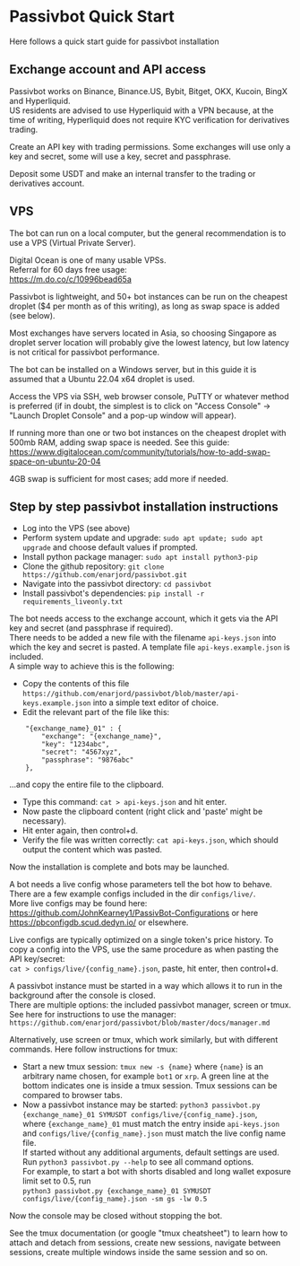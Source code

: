# Passivbot Quick Start

Here follows a quick start guide for passivbot installation

## Exchange account and API access

Passivbot works on Binance, Binance.US, Bybit, Bitget, OKX, Kucoin, BingX and Hyperliquid.  
US residents are advised to use Hyperliquid with a VPN because, at the time of writing, Hyperliquid does not require KYC verification for derivatives trading.

Create an API key with trading permissions. Some exchanges will use only a key and secret, some will use a key, secret and passphrase.  

Deposit some USDT and make an internal transfer to the trading or derivatives account.

## VPS

The bot can run on a local computer, but the general recommendation is to use a VPS (Virtual Private Server).  

Digital Ocean is one of many usable VPSs.  
Referral for 60 days free usage:  
https://m.do.co/c/10996bead65a  

Passivbot is lightweight, and 50+ bot instances can be run on the cheapest droplet ($4 per month as of this writing), as long as swap space is added (see below).  

Most exchanges have servers located in Asia, so choosing Singapore as droplet server location will probably give the lowest latency, but low latency is not critical for passivbot performance.

The bot can be installed on a Windows server, but in this guide it is assumed that a Ubuntu 22.04 x64 droplet is used.  

Access the VPS via SSH, web browser console, PuTTY or whatever method is preferred (if in doubt, the simplest is to click on "Access Console" -> "Launch Droplet Console" and a pop-up window will appear).

If running more than one or two bot instances on the cheapest droplet with 500mb RAM, adding swap space is needed. See this guide:  
https://www.digitalocean.com/community/tutorials/how-to-add-swap-space-on-ubuntu-20-04  

4GB swap is sufficient for most cases; add more if needed.  

## Step by step passivbot installation instructions

* Log into the VPS (see above)
* Perform system update and upgrade: `sudo apt update; sudo apt upgrade` and choose default values if prompted.
* Install python package manager: `sudo apt install python3-pip`
* Clone the github repository: `git clone https://github.com/enarjord/passivbot.git`
* Navigate into the passivbot directory: `cd passivbot`
* Install passivbot's dependencies: `pip install -r requirements_liveonly.txt`

The bot needs access to the exchange account, which it gets via the API key and secret (and passphrase if required).  
There needs to be added a new file with the filename `api-keys.json` into which the key and secret is pasted. A template file `api-keys.example.json` is included.  
A simple way to achieve this is the following:
* Copy the contents of this file `https://github.com/enarjord/passivbot/blob/master/api-keys.example.json` into a simple text editor of choice.
* Edit the relevant part of the file like this:
```
    "{exchange_name}_01" : {
        "exchange": "{exchange_name}",
        "key": "1234abc",
        "secret": "4567xyz",
        "passphrase": "9876abc"
    },
 ```
...and copy the entire file to the clipboard.
* Type this command: `cat > api-keys.json` and hit enter.
* Now paste the clipboard content (right click and 'paste' might be necessary).
* Hit enter again, then control+d.
* Verify the file was written correctly: `cat api-keys.json`, which should output the content which was pasted.

Now the installation is complete and bots may be launched.

A bot needs a live config whose parameters tell the bot how to behave. There are a few example configs included in the dir `configs/live/`.  
More live configs may be found here: https://github.com/JohnKearney1/PassivBot-Configurations or here https://pbconfigdb.scud.dedyn.io/ or elsewhere.  

Live configs are typically optimized on a single token's price history. To copy a config into the VPS, use the same procedure as when pasting the API key/secret:  
`cat > configs/live/{config_name}.json`, paste, hit enter, then control+d.  

A passivbot instance must be started in a way which allows it to run in the background after the console is closed.  
There are multiple options: the included passivbot manager, screen or tmux.  
See here for instructions to use the manager: `https://github.com/enarjord/passivbot/blob/master/docs/manager.md`  

Alternatively, use screen or tmux, which work similarly, but with different commands. Here follow instructions for tmux:
* Start a new tmux session: `tmux new -s {name}` where `{name}` is an arbitrary name chosen, for example `bot1` or `xrp`.
A green line at the bottom indicates one is inside a tmux session. Tmux sessions can be compared to browser tabs.
* Now a passivbot instance may be started: `python3 passivbot.py {exchange_name}_01 SYMUSDT configs/live/{config_name}.json`,  
where `{exchange_name}_01` must match the entry inside `api-keys.json` and `configs/live/{config_name}.json` must match the live config name file.  
If started without any additional arguments, default settings are used. Run `python3 passivbot.py --help` to see all command options.  
For example, to start a bot with shorts disabled and long wallet exposure limit set to 0.5, run  
`python3 passivbot.py {exchange_name}_01 SYMUSDT configs/live/{config_name}.json -sm gs -lw 0.5`

Now the console may be closed without stopping the bot.  

See the tmux documentation (or google "tmux cheatsheet") to learn how to attach and detach from sessions, create new sessions, navigate between sessions, create multiple windows inside the same session and so on.




